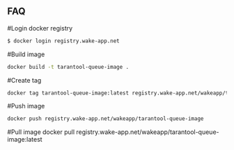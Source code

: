 ## FAQ

#Login docker registry
```bash
$ docker login registry.wake-app.net
```

#Build image
```bash
docker build -t tarantool-queue-image .
```

#Create tag
```bash
docker tag tarantool-queue-image:latest registry.wake-app.net/wakeapp/tarantool-queue-image:latest
```

#Push image
```bash
docker push registry.wake-app.net/wakeapp/tarantool-queue-image
``` 

#Pull image
docker pull registry.wake-app.net/wakeapp/tarantool-queue-image:latest
